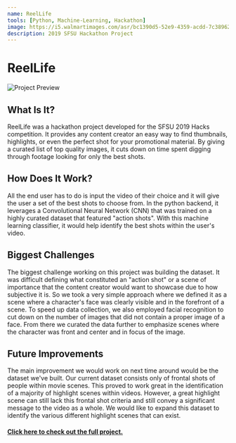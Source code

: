 ```yaml
---
name: ReelLife
tools: [Python, Machine-Learning, Hackathon]
image: https://i5.walmartimages.com/asr/bc1390d5-52e9-4359-acdd-7c38962a67c5_1.8776c90ead6e778008c1152d962cb806.jpeg
description: 2019 SFSU Hackathon Project
---
```


# ReelLife
![Project Preview](http://ashazar.me/assets/reellife-gif.gif)

## What Is It?
ReelLife was a hackathon project developed for the SFSU 2019 Hacks competition. It provides any content creator an easy way to find thumbnails, highlights, or even the perfect shot for your promotional material. By giving a curated list of top quality images, it cuts down on time spent digging through footage looking for only the best shots.

## How Does It Work?
All the end user has to do is input the video of their choice and it will give the user a set of the best shots to choose from. In the python backend, it leverages a Convolutional Neural Network (CNN) that was trained on a highly curated dataset that featured "action shots". With this machine learning classifier, it would help identify the best shots within the user's video.

## Biggest Challenges
The biggest challenge working on this project was building the dataset. It was difficult defining what constituted an "action shot" or a scene of importance that the content creator would want to showcase due to how subjective it is. So we took a very simple approach where we defined it as a scene where a character's face was clearly visible and in the forefront of a scene. To speed up data collection, we also employed facial recognition to cut down on the number of images that did not contain a proper image of a face. From there we curated the data further to emphasize scenes where the character was front and center and in focus of the image.

## Future Improvements
The main improvement we would work on next time around would be the dataset we've built. Our current dataset consists only of frontal shots of people within movie scenes. This proved to work great in the identification of a majority of highlight scenes within videos. However, a great highlight scene can still lack this frontal shot criteria and still convey a significant message to the video as a whole. We would like to expand this dataset to identify the various different highlight scenes that can exist.


#### [Click here to check out the full project.](https://github.com/AashinShazar/ReelLife)

